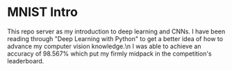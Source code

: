 # MNIST Intro

This repo server as my introduction to deep learning and CNNs. I have been reading through "Deep Learning with Python" to get a better idea of how to advance my computer vision knowledge.\n
I was able to achieve an accuracy of 98.567% which put my firmly midpack in the competition's leaderboard.   
